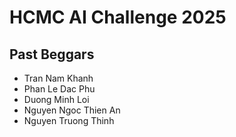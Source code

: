 # HCMC AI Challenge 2025

## Past Beggars

- Tran Nam Khanh
- Phan Le Dac Phu
- Duong Minh Loi
- Nguyen Ngoc Thien An
- Nguyen Truong Thinh
